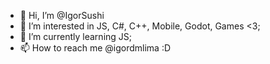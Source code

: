 - 👋 Hi, I’m @IgorSushi
- 👀 I’m interested in JS, C#, C++, Mobile, Godot, Games <3;
- 🌱 I’m currently learning JS;
- 📫 How to reach me @igordmlima :D

<!---
IgorSushi/IgorSushi is a ✨ special ✨ repository because its `README.md` (this file) appears on your GitHub profile.
You can click the Preview link to take a look at your changes.
--->
